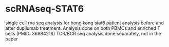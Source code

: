 # scRNAseq-STAT6
single cell rna seq analysis for hong kong stat6 patient analysis before and after dupilumab treatment.
Analysis done on both PBMCs and enriched T cells (PMID: 36884218)
TCR/BCR seq analysis done separately, not in the paper
